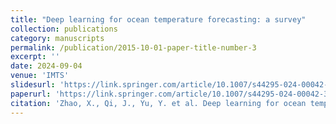 ```yaml
---
title: "Deep learning for ocean temperature forecasting: a survey"
collection: publications
category: manuscripts
permalink: /publication/2015-10-01-paper-title-number-3
excerpt: ''
date: 2024-09-04
venue: 'IMTS'
slidesurl: 'https://link.springer.com/article/10.1007/s44295-024-00042-3'
paperurl: 'https://link.springer.com/article/10.1007/s44295-024-00042-3'
citation: 'Zhao, X., Qi, J., Yu, Y. et al. Deep learning for ocean temperature forecasting: a survey. Intell. Mar. Technol. Syst. 2, 28 (2024). https://doi.org/10.1007/s44295-024-00042-3'
---
```

